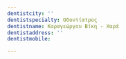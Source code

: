```yaml
---
dentistcity: ''
dentistspecialty: Οδοντίατρος
dentistname: Καραγεώργου Βίκη - Χαρά
dentistaddress: ''
dentistmobile: 

---
```

